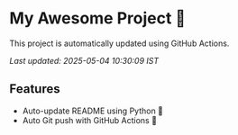 # My Awesome Project 🚀

This project is automatically updated using GitHub Actions.

_Last updated: 2025-05-04 10:30:09 IST_

## Features
- Auto-update README using Python 🐍
- Auto Git push with GitHub Actions 🤖
